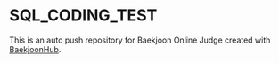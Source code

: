 # SQL_CODING_TEST
This is an auto push repository for Baekjoon Online Judge created with [BaekjoonHub](https://github.com/BaekjoonHub/BaekjoonHub).
